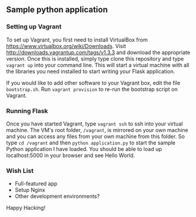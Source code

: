 ## Sample python application

### Setting up Vagrant

To set up Vagrant, you first need to install VirtualBox
from https://www.virtualbox.org/wiki/Downloads.  Visit
http://downloads.vagrantup.com/tags/v1.3.3 and download the appropriate
version. Once this is installed, simply type clone this repository and  type
`vagrant up` into your command line.  This will start a virtual machine with
all the libraries you need installed to start writing your Flask application.

If you would like to add other software to your Vagrant box, edit the file
`bootstrap.sh`.  Run `vagrant provision` to re-run the bootstrap script
on Vagrant.

### Running Flask

Once you have started Vagrant, type `vagrant ssh` to ssh into your virtual
machine.  The VM's root folder, `/vagrant`, is mirrored on your own machine and you can
access any files from your  own machine from this folder.  So type
`cd /vagrant` and then `python application.py` to start the sample Python
application I have loaded.  You should be able to load up localhost:5000 in
your browser and see Hello World.

### Wish List

* Full-featured app
* Setup Nginx
* Other development environments?

Happy Hacking!


